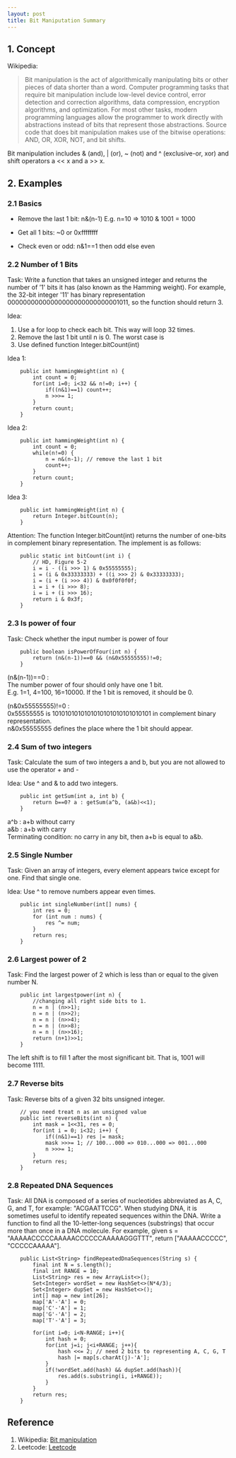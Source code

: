 ```yaml
---
layout: post
title: Bit Maniputation Summary
---
```


## 1. Concept
Wikipedia:
> Bit manipulation is the act of algorithmically manipulating bits or other pieces of data shorter than a word. Computer programming tasks that require bit manipulation include low-level device control, error detection and correction algorithms, data compression, encryption algorithms, and optimization. For most other tasks, modern programming languages allow the programmer to work directly with abstractions instead of bits that represent those abstractions. Source code that does bit manipulation makes use of the bitwise operations: AND, OR, XOR, NOT, and bit shifts.

Bit manipulation includes & (and), | (or), ~ (not) and ^ (exclusive-or, xor) and shift operators a << x and a >> x.

## 2. Examples

### 2.1 Basics

* Remove the last 1 bit:  n&(n-1)
E.g. n=10 => 1010 & 1001 = 1000

* Get all 1 bits: ~0 or 0xffffffff

* Check even or odd: n&1==1 then odd else even 

### 2.2 Number of 1 Bits

Task: Write a function that takes an unsigned integer and returns the number of ’1' bits it has (also known as the Hamming weight). For example, the 32-bit integer '11' has binary representation 00000000000000000000000000001011, so the function should return 3.<br>

Idea: <br>
1. Use a for loop to check each bit. This way will loop 32 times.
2. Remove the last 1 bit until n is 0. The worst case is 
3. Use defined function Integer.bitCount(int)

Idea 1:
```
    public int hammingWeight(int n) {
        int count = 0;
        for(int i=0; i<32 && n!=0; i++) {
            if((n&1)==1) count++;
            n >>>= 1;
        }
        return count;
    }
```
Idea 2:
```
    public int hammingWeight(int n) {
        int count = 0;
        while(n!=0) {
            n = n&(n-1); // remove the last 1 bit
            count++;
        }
        return count;
    }
```
Idea 3:
```
    public int hammingWeight(int n) {
        return Integer.bitCount(n);
    }
```
Attention: The function Integer.bitCount(int) returns the number of one-bits in complement binary representation. The implement is as follows:
```
    public static int bitCount(int i) {
        // HD, Figure 5-2
        i = i - ((i >>> 1) & 0x55555555);
        i = (i & 0x33333333) + ((i >>> 2) & 0x33333333);
        i = (i + (i >>> 4)) & 0x0f0f0f0f;
        i = i + (i >>> 8);
        i = i + (i >>> 16);
        return i & 0x3f;
    }
```

### 2.3 Is power of four

Task: Check whether the input number is power of four
```
    public boolean isPowerOfFour(int n) {
        return (n&(n-1))==0 && (n&0x55555555)!=0;
    }
```
(n&(n-1))==0 : <br>
The number power of four should only have one 1 bit. <br>
E.g. 1=1, 4=100, 16=10000. If the 1 bit is removed, it should be 0. <br>

(n&0x55555555)!=0 : <br>
0x55555555 is 1010101010101010101010101010101 in complement binary representation. <br>
n&0x55555555 defines the place where the 1 bit should appear. <br>


### 2.4 Sum of two integers
    
Task: Calculate the sum of two integers a and b, but you are not allowed to use the operator + and - <br>

Idea: Use ^ and & to add two integers.
```
    public int getSum(int a, int b) {
        return b==0? a : getSum(a^b, (a&b)<<1);
    }
```
a^b : a+b without carry <br>
a&b : a+b with carry <br>
Terminating condition: no carry in any bit, then a+b is equal to a&b.  <br>

### 2.5 Single Number

Task: Given an array of integers, every element appears twice except for one. Find that single one. <br>

Idea: Use ^ to remove numbers appear even times.
```
    public int singleNumber(int[] nums) {
        int res = 0;
        for (int num : nums) {
            res ^= num;
        }
        return res;
    }
```
### 2.6 Largest power of 2

Task: Find the largest power of 2 which is less than or equal to the given number N.
```
    public int largestpower(int n) {
        //changing all right side bits to 1.
        n = n | (n>>1);
        n = n | (n>>2);
        n = n | (n>>4);
        n = n | (n>>8);
        n = n | (n>>16); 
        return (n+1)>>1;
    }
```
The left shift is to fill 1 after the most significant bit. That is, 1001 will become 1111.

### 2.7 Reverse bits

Task: Reverse bits of a given 32 bits unsigned integer.
```
    // you need treat n as an unsigned value
    public int reverseBits(int n) {
        int mask = 1<<31, res = 0;
        for(int i = 0; i<32; i++) {
            if((n&1)==1) res |= mask;
            mask >>>= 1; // 100...000 => 010...000 => 001...000
            n >>>= 1;
        }
        return res;
    }
```
### 2.8 Repeated DNA Sequences

Task: All DNA is composed of a series of nucleotides abbreviated as A, C, G, and T, for example: "ACGAATTCCG". When studying DNA, it is sometimes useful to identify repeated sequences within the DNA.
Write a function to find all the 10-letter-long sequences (substrings) that occur more than once in a DNA molecule.
For example, given s = "AAAAACCCCCAAAAACCCCCCAAAAAGGGTTT", return ["AAAAACCCCC", "CCCCCAAAAA"].

```
    public List<String> findRepeatedDnaSequences(String s) {
        final int N = s.length();
        final int RANGE = 10;
        List<String> res = new ArrayList<>();
        Set<Integer> wordSet = new HashSet<>(N*4/3);
        Set<Integer> dupSet = new HashSet<>();
        int[] map = new int[26];
        map['A'-'A'] = 0;
        map['C'-'A'] = 1;
        map['G'-'A'] = 2;
        map['T'-'A'] = 3;
        
        for(int i=0; i<N-RANGE; i++){
            int hash = 0;
            for(int j=i; j<i+RANGE; j++){
                hash <<= 2; // need 2 bits to representing A, C, G, T 
                hash |= map[s.charAt(j)-'A'];
            }
            if(!wordSet.add(hash) && dupSet.add(hash)){
                res.add(s.substring(i, i+RANGE));
            }
        }
        return res;
    }
```

## Reference
1. Wikipedia: [Bit manipulation](https://en.wikipedia.org/wiki/Bit_manipulation)
2. Leetcode: [Leetcode](https://leetcode.com/)


